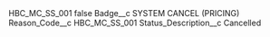 <?xml version="1.0" encoding="UTF-8"?>
<CustomMetadata xmlns="http://soap.sforce.com/2006/04/metadata" xmlns:xsi="http://www.w3.org/2001/XMLSchema-instance" xmlns:xsd="http://www.w3.org/2001/XMLSchema">
    <label>HBC_MC_SS_001</label>
    <protected>false</protected>
    <values>
        <field>Badge__c</field>
        <value xsi:type="xsd:string">SYSTEM CANCEL (PRICING)</value>
    </values>
    <values>
        <field>Reason_Code__c</field>
        <value xsi:type="xsd:string">HBC_MC_SS_001</value>
    </values>
    <values>
        <field>Status_Description__c</field>
        <value xsi:type="xsd:string">Cancelled</value>
    </values>
</CustomMetadata>
